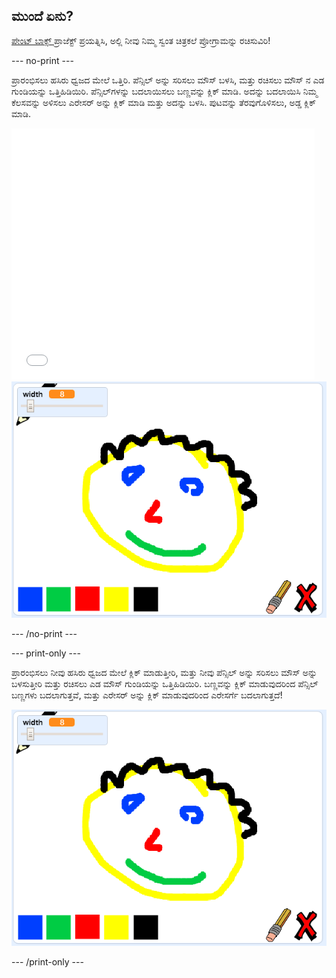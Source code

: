 ## ಮುಂದೆ ಏನು?

[ ಪೇಂಟ್ ಬಾಕ್ಸ್ ](https://projects.raspberrypi.org/en/projects/paint-box?utm_source=pathway&utm_medium=whatnext&utm_campaign=projects) ಪ್ರಾಜೆಕ್ಟ್ ಪ್ರಯತ್ನಿಸಿ, ಅಲ್ಲಿ ನೀವು ನಿಮ್ಮ ಸ್ವಂತ ಚಿತ್ರಕಲೆ ಪ್ರೋಗ್ರಾಮನ್ನು ರಚಿಸುವಿರಿ!

--- no-print ---

ಪ್ರಾರಂಭಿಸಲು ಹಸಿರು ಧ್ವಜದ ಮೇಲೆ ಒತ್ತಿರಿ. ಪೆನ್ಸಿಲ್ ಅನ್ನು ಸರಿಸಲು ಮೌಸ್ ಬಳಸಿ, ಮತ್ತು ರಚಿಸಲು ಮೌಸ್ ನ ಎಡ ಗುಂಡಿಯನ್ನು ಒತ್ತಿಹಿಡಿಯಿರಿ. ಪೆನ್ಸಿಲ್‌ಗಳನ್ನು ಬದಲಾಯಿಸಲು ಬಣ್ಣವನ್ನು ಕ್ಲಿಕ್ ಮಾಡಿ. ಅದನ್ನು ಬದಲಾಯಿಸಿ ನಿಮ್ಮ ಕೆಲಸವನ್ನು ಅಳಿಸಲು ಎರೇಸರ್ ಅನ್ನು ಕ್ಲಿಕ್ ಮಾಡಿ ಮತ್ತು ಅದನ್ನು ಬಳಸಿ. ಪುಟವನ್ನು ತೆರವುಗೊಳಿಸಲು, ಅಡ್ಡ ಕ್ಲಿಕ್ ಮಾಡಿ.

<div class="scratch-preview">
  <iframe allowtransparency="true" width="485" height="402" src="//scratch.mit.edu/projects/embed/267243161/?autostart=false" frameborder="0" scrolling="no"></iframe>
  <img src="images/paint-box-showcase.png">
</div>

--- /no-print ---

--- print-only ---

ಪ್ರಾರಂಭಿಸಲು ನೀವು ಹಸಿರು ಧ್ವಜದ ಮೇಲೆ ಕ್ಲಿಕ್ ಮಾಡುತ್ತೀರಿ, ಮತ್ತು ನೀವು ಪೆನ್ಸಿಲ್ ಅನ್ನು ಸರಿಸಲು ಮೌಸ್ ಅನ್ನು ಬಳಸುತ್ತೀರಿ ಮತ್ತು ರಚಿಸಲು ಎಡ ಮೌಸ್ ಗುಂಡಿಯನ್ನು ಒತ್ತಿಹಿಡಿಯಿರಿ. ಬಣ್ಣವನ್ನು ಕ್ಲಿಕ್ ಮಾಡುವುದರಿಂದ ಪೆನ್ಸಿಲ್ ಬಣ್ಣಗಳು ಬದಲಾಗುತ್ತವೆ, ಮತ್ತು ಎರೇಸರ್ ಅನ್ನು ಕ್ಲಿಕ್ ಮಾಡುವುದರಿಂದ ಎರೇಸರ್ಗೆ ಬದಲಾಗುತ್ತದೆ!

![ಪ್ರದರ್ಶನ](images/paint-box-showcase.png)

--- /print-only ---
